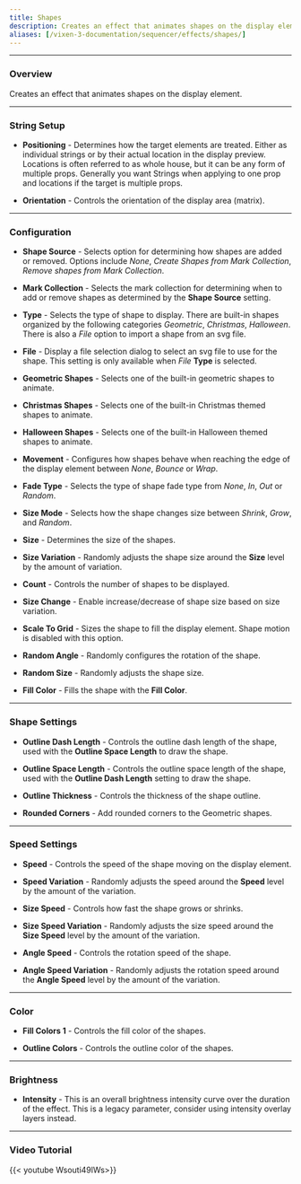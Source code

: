 ```yaml
---
title: Shapes
description: Creates an effect that animates shapes on the display element.
aliases: [/vixen-3-documentation/sequencer/effects/shapes/]
---
```


---

### Overview

Creates an effect that animates shapes on the display element.

---

### String Setup

  * **Positioning** - Determines how the target elements are treated.  Either as individual strings or by their actual location in the display preview.
                      Locations is often referred to as whole house, but it can be any form of multiple props. 
                      Generally you want Strings when applying to one prop and locations if the target is multiple props.
  
  * **Orientation** - Controls the orientation of the display area (matrix).

---

### Configuration

* **Shape Source** - Selects option for determining how shapes are added or removed.  Options include _None_, _Create Shapes from Mark Collection_, _Remove shapes from Mark Collection_.

* **Mark Collection** - Selects the mark collection for determining when to add or remove shapes as determined by the **Shape Source** setting.

* **Type** - Selects the type of shape to display.  There are built-in shapes organized by the following categories _Geometric_, _Christmas_, _Halloween_.  There is also a _File_ option to
             import a shape from an svg file.

* **File** - Display a file selection dialog to select an svg file to use for the shape.  This setting is only available when _File_ **Type** is selected.

* **Geometric Shapes** - Selects one of the built-in geometric shapes to animate.

* **Christmas Shapes** - Selects one of the built-in Christmas themed shapes to animate.

* **Halloween Shapes** - Selects one of the built-in Halloween themed shapes to animate.

* **Movement** - Configures how shapes behave when reaching the edge of the display element between _None_, _Bounce_ or _Wrap_.

* **Fade Type** - Selects the type of shape fade type from _None_, _In_, _Out_ or _Random_.

* **Size Mode** - Selects how the shape changes size between _Shrink_, _Grow_, and _Random_.

* **Size** - Determines the size of the shapes.

* **Size Variation** - Randomly adjusts the shape size around the **Size** level by the amount of variation.

* **Count** - Controls the number of shapes to be displayed.

* **Size Change** - Enable increase/decrease of shape size based on size variation.

* **Scale To Grid** - Sizes the shape to fill the display element.  Shape motion is disabled with this option.

* **Random Angle** - Randomly configures the rotation of the shape.

* **Random Size** - Randomly adjusts the shape size.

* **Fill Color** - Fills the shape with the **Fill Color**.


---

### Shape Settings

* **Outline Dash Length** -  Controls the outline dash length of the shape, used with the **Outline Space Length** to draw the shape.

* **Outline Space Length** - Controls the outline space length of the shape, used with the **Outline Dash Length** setting to draw the shape.

* **Outline Thickness** - Controls the thickness of the shape outline.

* **Rounded Corners** - Add rounded corners to the Geometric shapes.


---

### Speed Settings

* **Speed** - Controls the speed of the shape moving on the display element.

* **Speed Variation** - Randomly adjusts the speed around the **Speed** level by the amount of the variation.

* **Size Speed** - Controls how fast the shape grows or shrinks.

* **Size Speed Variation** - Randomly adjusts the size speed around the **Size Speed** level by the amount of the variation.

* **Angle Speed** - Controls the rotation speed of the shape.

* **Angle Speed Variation** - Randomly adjusts the rotation speed around the **Angle Speed** level by the amount of the variation.

---

### Color

* **Fill Colors 1** - Controls the fill color of the shapes.

* **Outline Colors** - Controls the outline color of the shapes.

---

### Brightness

* **Intensity** - This is an overall brightness intensity curve over the duration of the effect.
                  This is a legacy parameter, consider using intensity overlay layers instead.

---

### Video Tutorial

{{< youtube Wsouti49lWs>}}

